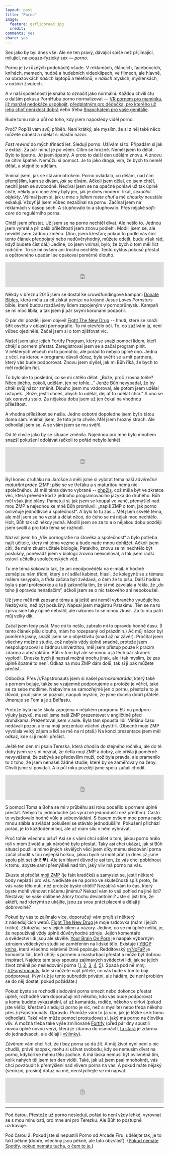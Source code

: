 ```yaml
---
layout: post
title: "Porno"
image:
  feature: garlicbread.jpg
  credit:
comments: yes
share: yes
---
```


Sex jako by byl dnes vše. Ale ne ten pravý, dávající spíše než přijímající, milující, ne-pouze-fyzický sex&nbsp;— _porno_.

Porno je (v různých podobách) všude. V&nbsp;reklamách, článcích, faceboocích, knihách, memech, hudbě a&nbsp;hudebních videoklipech, ve filmech, ale hlavně, na obrazovkách _našich_ laptopů a&nbsp;telefonů, v&nbsp;_našich_ myslích, myšlenkách, v&nbsp;_našich_ životech.

A&nbsp;v naší společnosti je snaha to označit jako normální. Každou chvíli čtu o&nbsp;dalším pokusu PornHubu porno normalizovat&nbsp;— [VR pornem pro maminku, již manžel nedokáže uspokojit](https://thenextweb.com/shareables/2017/05/04/pornhub-mothers-day-vr-glasses/#.tnw_EjLbK9nB), [předplatným pro dědečka, pro kterého už jeho choť není dost dobrá](https://thenextweb.com/insider/2015/12/06/pornhubs-christmas-ad-wants-you-to-give-premium-subscriptions-to-your-grandparents/#.tnw_LecoIsyy) nebo třeba [Snapchatem pro vaše genitálie](https://thenextweb.com/apps/2017/04/18/pornhub-snapchat-nudes-filter-genitalia).

Bude tomu rok a&nbsp;půl od toho, kdy jsem naposledy viděl porno.

Proč? Popíši vám svůj příběh. Není krátký, ale myslím, že si z&nbsp;něj také něco můžete odnést a&nbsp;udělat si vlastní názor.

_Fast rewind_ do mých třinácti let. Sleduji porno. Užívám si to. Připadám si jak v&nbsp;extázi. Za pár minut je po všem. Cítím se hrozně. Neměl jsem to dělat. Bylo to špatné. _Já_ jsem špatný. A&nbsp;proto to další den udělám znovu. A&nbsp;znovu se cítím špatně. Nemůžu si pomoct. Je to jako droga, vím, že bych to neměl dělat, a&nbsp;stejně to udělám.

Vnímal jsem, jak se stávám otrokem.  Porno ovládalo, co dělám, nad čím přemýšlím, kam se dívám, _jak_ se dívám. Ačkoli jsem dělal, co jsem chtěl, necítil jsem se svobodně.  Nedíval jsem se na opačné pohlaví už tak úplně čistě, někdy pro mne ženy byly jen, jak je dnes moderní říkat, _sexuální objekty_. Všímal jsem si, jak u&nbsp;mne _s jídlem roste chuť_ a&nbsp;mé _choutky_ neustále eskalují. Vždyť já jsem vůbec nezačínal na pornu. Začínal jsem na reklamách v&nbsp;časopisech. A&nbsp;stupňovalo to a&nbsp;stupňovalo. Přes nějaké _soft-core_ do regulérního porna.

Chtěl jsem přestat. Už jsem se na porno nechtěl dívat. Ale nešlo to. Jednou jsem vyhrál a&nbsp;při další příležitosti jsem znovu podlehl. Modlil jsem se, ale neviděl jsem žádnou změnu. (Ano, jsem křesťan; pokud to podle vás činí tento článek předpojatý nebo nedůvěryhodný, můžete odejít, budu však rád, když budete číst dál.) Jediné, co jsem vnímal, bylo, že bych o&nbsp;tom měl říct rodičům. To se mi ovšem ani trochu nechtělo. Tento cyklus pokusů přestat a&nbsp;opětovného upadání se opakoval poměrně dlouho.

<iframe src="https://open.spotify.com/embed/track/6TiRpVsv61QLJF0zlA6Oon" width="100%" height="80" frameborder="0" allowtransparency="true"></iframe>

Někdy v&nbsp;březnu 2015 jsem se dostal ke crowdfundingové kampani [Donate Bibles](https://www.indiegogo.com/projects/donate-bibles), která měla za cíl získat peníze na krásné _Jesus Loves Pornstars_ bible, které budou rozdávány lidem zapojeným v&nbsp;pornoprůmyslu. Kampaň se mi moc líbila, a&nbsp;tak jsem jí pár svými korunami podpořil.

O&nbsp;pár dní později jsem objevil [Fight The New Drug](https://fightthenewdrug.org) -- hnutí, které se snaží šířit osvětu v&nbsp;oblasti pornografie. To mi otevřelo oči. To, co zažívám já, není vůbec ojedinělé. Začal jsem si o&nbsp;tom zjišťovat víc.

Našel jsem také jejich [Fortify Program](https://www.joinfortify.com), který se snaží pomoci lidem, kteří chtějí s&nbsp;pornem přestat. Zaregistroval jsem se a&nbsp;začal program plnit. V&nbsp;některých věcech mi to pomohlo, ale pořád to nebylo úplně ono. Jedna z&nbsp;věcí, na kterou v&nbsp;programu dávali důraz, byla svěřit se a&nbsp;mít partnera, který vás bude podporovat. Znovu jsem slyšel, jak mi Bůh říká, že bych to měl rodičům říct.

To bylo ale to poslední, co se mi chtělo dělat. „Bože, proč zrovna tohle? Něco jiného, cokoli, udělám, jen ne tohle…“ Jenže Bůh nevypadal, že by chtěl svůj názor změnit. Dlouho jsem mu vzdoroval, ale potom jsem udělal ústupek. „Bože, jestli chceš, abych to udělal, dej ať to udělat chci.“ A&nbsp;ono se tak opravdu stalo. Za nějakou dobu jsem už jen čekal na vhodnou příležitost.

A&nbsp;vhodná příležitost se našla. Jedno sobotní dopoledne jsem byl s&nbsp;tátou doma sám. Vnímal jsem, že toto je ta chvíle. Měl jsem hrozný strach. Ale odhodlal jsem se. A&nbsp;se vším jsem se mu svěřil.

Od té chvíle jako by se situace změnila. Najednou pro mne bylo mnohem snazší pokušení odolávat (ačkoli to pořád nebylo lehké).

<iframe src="https://open.spotify.com/embed/track/35EO1cfOvHaDsYH89De5iT" width="100%" height="80" frameborder="0" allowtransparency="true"></iframe>

Byl konec druháku na Jarošce a&nbsp;měli jsme si vybírat téma naší _závěrečné maturitní práce_ (ZMP; píše se ve třeťáku a&nbsp;s maturitou nemá nic společného). Já měl téma dávno vybrané -- [php2js](http://github.com/xxdavid/php2js), což měla být ve zkratce věc, která převede kód z&nbsp;jednoho programovacího jazyka do druhého. Bůh měl však jiné plány.  Pamatuji si, jak jsem se koupal ve vaně, přemýšlel nad mou ZMP a&nbsp;najednou ke mně Bůh promluvil: „napiš ZMP o&nbsp;tom, jak porno ovlivňuje jednotlivce a&nbsp;společnost“. A&nbsp;bylo to tu zas… Měl jsem skvělé téma, ale měl jsem se ho vzdát a&nbsp;dělat něco, do čeho se mi nějak moc nechtělo. Holt, Bůh tak už někdy jedná. Modlil jsem se za to a&nbsp;o nějakou dobu později jsem svolil a&nbsp;pro toto téma se rozhodl.

Nazval jsem ho „Vliv pornografie na člověka a&nbsp;společnost“ a&nbsp;bylo potřeba najít učitele, který mi téma vezme a&nbsp;bude nade mnou dohlížet. Ačkoli jsem cítil, že mám zkusit učitele biologie, Patakiho, znovu se mi nechtělo být poslušný, poněvadž jsem v&nbsp;biologii zrovna neexceloval, a&nbsp;tak jsem radši oslovil učitelku společenských věd.

Tu mé téma šokovalo tak, že ani neodpověděla na e-mail. V&nbsp;hodině zeměpisu nám třídní, který s&nbsp;ní sdílel kabinet, hlásil, že kolegyně se z&nbsp;tématu málem sesypala, a&nbsp;třída začala být zvědavá, o&nbsp;čem že to píšu. Další hodina byla s&nbsp;paní profesorkou a&nbsp;ta ji zakončila tím, že si mě zavolala a&nbsp;řekla, že „do toho ji opravdu nenatlačím“, ačkoli jsem se o&nbsp;nic takového ani nepokoušel.

Už jsme měli mít zapsané téma a&nbsp;já ještě ani neměl vybraného vyučujícího. Nezbývalo, než být poslušný. Napsal jsem magistru Patakimu. Ten se na to zprvu sice taky úplně netvářil, ale nakonec to se mnou zkusil. Za to mu patří můj velký dík.

Začal jsem tedy psát. Moc mi to nešlo, zabralo mi to opravdu hodně času. (I tento článek píšu dlouho, mám ho rozepsaný od prázdnin.)  Ač můj názor byl poměrně jasný, snažil jsem se o&nbsp;objektivitu (snad až na závěr). Pročítal jsem všechny možné studie, což nebylo vždy úplně snadné, protože jsem nespolupracoval s&nbsp;žádnou univerzitou, měl jsem přístup pouze k&nbsp;pracím zdarma a&nbsp;abstraktům. Bůh v&nbsp;tom byl ale se mnou a&nbsp;já těch pár stránek vyplodil. Dneska bych ji napsal možná trochu jinak, ale i&nbsp;tak myslím, že zas úplně špatné to není. Odkaz na mou ZMP dám dolů, tak si ji pak můžete přečíst.

Odbočka. Přes /r/Fapstronauts jsem si našel _pornokamaráda_, který také s&nbsp;pornem bojuje, takže se vzájemně podporujeme a&nbsp;protože je věřící, také se za sebe modlíme. Nebavíme se samozřejmě jen o&nbsp;pornu, přestože to je důvod, proč jsme se poznali, naopak myslím, že jsme docela dobří přátelé. Jmenuje se Tom a&nbsp;je z&nbsp;Belfastu.

Protože byla naše škola zapojena v&nbsp;nějakém programu EU na podporu výuky jazyků, museli jsme naši ZMP prezentovat v&nbsp;angličtině před druhákama. Prezentoval jsem v&nbsp;aule. Byla tam spousta lidí. Většinu času nedávali pozor, ale na moji prezentaci všichni zbystřili. (Obecně moje ZMP vyvolala velký zájem a&nbsp;lidi se mě na ni ptali.) Na konci prezentace jsem měl odkaz, kde si ji mohli přečíst.

Ještě ten den mi psala Terezka, která chodila do stejného ročníku, ale do té doby jsem se s&nbsp;ní neznal, že četla moji ZMP a&nbsp;dobrý, ale přišla jí poměrně nevyvážená, že zabývá se především muži, což byla pravda, ale pramenilo to z&nbsp;toho, že jsem nenašel žádné studie, které by se zaměřovaly na ženy. Chvíli jsme si povídali. A&nbsp;o půl roku později jsme spolu začali chodit.

<iframe src="https://open.spotify.com/embed/track/1zuKjpp4t7BS8JPKi6mkQr" width="100%" height="80" frameborder="0" allowtransparency="true"></iframe>

S&nbsp;pomocí Toma a&nbsp;Boha se mi v&nbsp;průběhu asi roku podařilo s&nbsp;pornem úplně přestat. Nebylo to jednoduché (ač výrazně jednodušší než předtím). Často to vyžadovalo hodně vůle a&nbsp;sebeovládání. S&nbsp;časem ovšem moc porna nade mnou slábla a&nbsp;zvládat pokušení se stávalo jednodušším. Pokušení přichází pořád, je to každodenní boj, ale už mám sílu v&nbsp;něm vyhrávat.

Proč tohle všechno píšu? Asi se s&nbsp;vámi chci sdílet o&nbsp;tom, jakou porno hrálo roli v&nbsp;mém životě a&nbsp;jak náročné bylo přestat. Taky asi chci ukázat, jak si Bůh situaci použil a&nbsp;mimo jiných skvělých věcí jsem díky mému sledování porna začal chodit s&nbsp;tou nejlepší holkou, jakou bych si mohl přát (a dnes již jsme spolu pět set dní! ❤️️). Ale ten hlavní důvod je asi ten, že vás chci pobídnout k&nbsp;tomu, abyste sami přemýšleli nad tím, jaký vliv má porno na vás.

Zkuste si přečíst [moji ZMP](https://github.com/xxdavid/zmp/raw/master/zmp.pdf) (je fakt kratičká) a&nbsp;zamyslet se, jestli některé body neplatí i&nbsp;pro vás. Nedíváte se na porno ve skutečnosti spíš proto, že vás vaše tělo nutí, než protože byste chtěli? Nezabírá vám to čas, který byste mohli věnovat něčemu jinému? Nekazí vám to váš pohled na jiné lidi? Nestávají se vaše oblíbené _žánry_ trochu deviantními? Jste si jisti tím, že aktéři, nad kterými se ukájíte, jsou za svou práci placeni a&nbsp;dělají ji dobrovolně?

Pokud by vás to zajímalo více, doporučuji vám projít si některý z&nbsp;následujících webů. [Fight The New Drug](https://fightthenewdrug.org) je moje srdcovka (mám i&nbsp;jejich tričko). Ztotožňuji se s&nbsp;jejich cílem a&nbsp;názory. Jediné, co se mi úplně nelíbí, je, že nepoužívají vždy úplně důvěryhodné zdroje. Jejich komentáře a&nbsp;svědectví lidí jsou ale skvělé. [Your Brain On Porn](https://www.yourbrainonporn.com) je naopak výborným zdrojem vědeckých studií se zaměřením na lidské tělo. Existuje i&nbsp;[YBOP kniha](https://www.amazon.com/Your-Brain-Porn-Pornography-Addiction-ebook/dp/B00N2AH8NW), která všechno relativně čtivě popisuje. Redditovský [/r/NoFaP](https://www.reddit.com/r/NoFap/) je komunita lidí, kteří chtějí s&nbsp;pornem a&nbsp;masturbací přestat a&nbsp;může být dobrou inspirací. Najdete tam taky spoustu zajímavých svědectví lidí, jak se jejich život změnil po nesledování porna ([1](https://www.reddit.com/r/NoFap/comments/7vmyhn/day_365_my_story_and_final_goodbye/), [2](https://www.reddit.com/r/NoFap/comments/7vl89o/day_55_report_superpowers_are_real/), [3](https://www.reddit.com/r/NoFap/comments/7u8c65/i_want_to_share_my_porn_and_masturbation_story/), [4](https://www.reddit.com/r/NoFap/comments/7v6lp3/nofap_doesnt_give_you_superpowers_it_mends_you/), [5](https://www.reddit.com/r/NoFap/comments/7vfkqi/i_dont_recognize_myself/)). Spadá pod ně mmj. i&nbsp;[/r/Fapstronauts](https://www.reddit.com/r/Fapstronauts/), kde si můžete najít přítele, co vás bude v&nbsp;tomto boji podporovat. (Nyní už je tento subreddit privátní, ale hádám, že není problém se do něj dostat, pokud požádáte.)

Pokud byste se rozhodli sledování porna omezit nebo dokonce přestat úplně, rozhodně vám doporučuji mít někoho, kdo vás bude podporovat a&nbsp;komu budete vykazatelní, ať už kamaráda, rodiče, někoho v&nbsp;církvi (pokud jste věřící; křesťanů sledující porno je víc, než si myslíte) nebo třeba někoho přes /r/Fapstrounats. Opravdu. Pomůže vám to (a vím, jak je těžké se k&nbsp;tomu odhodlat).  Také vám může pomoci prostudovat si, jaký má porno na člověka vliv. A&nbsp;možná třeba také výše zmiňované [Fortify](https://www.joinfortify.com) (před pár dny spustili novou úplně novou verzi, která je zdarma do osmnácti, [ta stará](https://fortifyprogram.org/) je zdarma do jednadvaceti, ale dělají i&nbsp;[výjimky](https://www.joinfortify.com/leads_adults/new)).

Závěrem vám chci říct, že i&nbsp;bez porna se dá žít. A&nbsp;můj život nyní není o&nbsp;nic chudší, právě naopak, mohu si užívat svobodu, kdy se nemusím dívat na porno, kdykoli se mému tělu zachce. A&nbsp;má láska nemusí být ovlivněná tím, kolik nahých těl jsem ten den viděl. Také, jak už jsem psal mnohokrát, vás chci povzbudit k&nbsp;přemýšlení nad vlivem porna na vás. A&nbsp;pokud máte nějaký (seriózní, prosím) dotaz na mě, neostýchejte se mi napsat.

<iframe src="https://open.spotify.com/embed/track/4n9wwuZpBp96K0zXcDsnCg" width="100%" height="80" frameborder="0" allowtransparency="true"></iframe>

---

Pod čarou. Přestože už porno nesleduji, pořád to není vždy lehké, vyrovnat se s mou minulostí, pro mne ani pro Terezku. Ale Bůh to postupně uzdravuje.

Pod čarou 2. Pokud jste si nepustili Porno od Arcade Firu, udělejte tak, je to fakt pěkné (dobře, všechny jsou pěkné, ale tato obzvlášť). ([Pokud nemáte Spotify](https://www.youtube.com/watch?v=FfIZPF5g-RE), [pokud nemáte tucha, o čem to je.](http://songmeanings.com/songs/view/3530822107859470290/))
